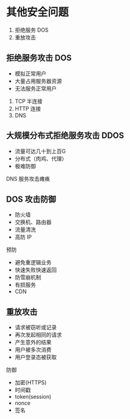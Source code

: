 # 其他安全问题

1. 拒绝服务 DOS
2. 重放攻击

## 拒绝服务攻击 DOS

- 模拟正常用户
- 大量占用服务器资源
- 无法服务正常用户


1. TCP 半连接
1. HTTP 连接
1. DNS


## 大规模分布式拒绝服务攻击 DDOS

- 流量可达几十到上百G
- 分布式（肉鸡、代理）
- 极难防御

DNS 服务攻击瘫痪

## DOS 攻击防御

- 防火墙
- 交换机、路由器
- 流量清洗
- 高防 IP


预防
- 避免重逻辑业务
- 快速失败快速返回
- 防雪崩机制
- 有损服务
- CDN



## 重放攻击

- 请求被窃听或记录
- 再次发起相同的请求
- 产生意外的结果
- 用户被多次消费
- 用户登录态被获取


防御
- 加密(HTTPS)
- 时间戳
- token(session)
- nonce
- 签名

